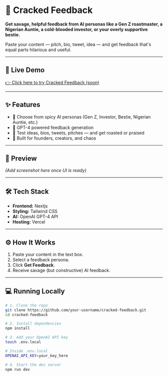 # 🧠 Cracked Feedback

**Get savage, helpful feedback from AI personas like a Gen Z roastmaster, a Nigerian Auntie, a cold-blooded investor, or your overly supportive bestie.**

Paste your content — pitch, bio, tweet, idea — and get feedback that's equal parts hilarious and useful.

---

## 🚀 Live Demo

[👉 Click here to try Cracked Feedback (soon)](https://your-vercel-link.vercel.app)

---

## ✨ Features

- 💬 Choose from spicy AI personas (Gen Z, Investor, Bestie, Nigerian Auntie, etc.)
- 🤖 GPT-4 powered feedback generation
- 🧪 Test ideas, bios, tweets, pitches — and get roasted or praised
- 🎯 Built for founders, creators, and chaos

---

## 📸 Preview

*(Add screenshot here once UI is ready)*

---

## 🛠️ Tech Stack

- **Frontend:** Nextjs
- **Styling:** Tailwind CSS
- **AI:** OpenAI GPT-4 API
- **Hosting:** Vercel

---

## ⚙️ How It Works

1. Paste your content in the text box.
2. Select a feedback persona.
3. Click **Get Feedback**.
4. Receive savage (but constructive) AI feedback.

---

## 💻 Running Locally

```bash
# 1. Clone the repo
git clone https://github.com/your-username/cracked-feedback.git
cd cracked-feedback

# 2. Install dependencies
npm install

# 3. Add your OpenAI API key
touch .env.local

# Inside .env.local
OPENAI_API_KEY=your_key_here

# 4. Start the dev server
npm run dev
